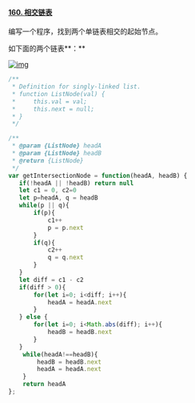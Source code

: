#### [160. 相交链表](https://leetcode-cn.com/problems/intersection-of-two-linked-lists/)



编写一个程序，找到两个单链表相交的起始节点。

如下面的两个链表**：**

[![img](https://assets.leetcode-cn.com/aliyun-lc-upload/uploads/2018/12/14/160_statement.png)](https://assets.leetcode-cn.com/aliyun-lc-upload/uploads/2018/12/14/160_statement.png)





```javascript
/**
 * Definition for singly-linked list.
 * function ListNode(val) {
 *     this.val = val;
 *     this.next = null;
 * }
 */

/**
 * @param {ListNode} headA
 * @param {ListNode} headB
 * @return {ListNode}
 */
var getIntersectionNode = function(headA, headB) {
   if(!headA || !headB) return null
   let c1 = 0, c2=0
   let p=headA, q = headB
   while(p || q){
       if(p){
           c1++
           p = p.next
       }
       if(q){
           c2++
           q = q.next
       }
   }
   let diff = c1 - c2
   if(diff > 0){
       for(let i=0; i<diff; i++){
           headA = headA.next
       }
   } else {
       for(let i=0; i<Math.abs(diff); i++){
           headB = headB.next
       }
   }
    while(headA!==headB){
        headB = headB.next
        headA = headA.next
    }
    return headA
};
```

